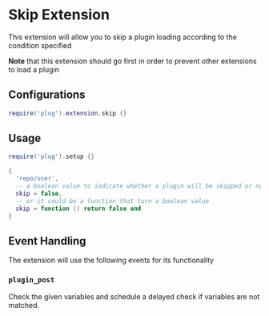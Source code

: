 # Skip Extension

This extension will allow you to skip a plugin loading according to the
condition specified

**Note** that this extension should go first in order to prevent other
extensions to load a plugin

## Configurations

```lua
require('plug').extension.skip {}
```

## Usage

```lua
require('plug').setup {}

{
  'repo/user',
  -- a boolean value to indicate whether a plugin will be skipped or not
  skip = false,
  -- or it could be a function that turn a boolean value
  skip = function () return false end
}
```

## Event Handling

The extension will use the following events for its functionality

### `plugin_post`

Check the given variables and schedule a delayed check if variables are
not matched.
